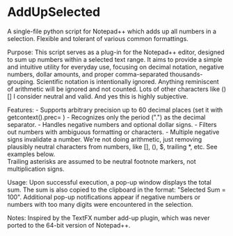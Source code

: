 # AddUpSelected
A single-file python script for Notepad++ which adds up all numbers in a selection.  Flexible and tolerant of various common formattings.


Purpose:
    This script serves as a plug-in for the Notepad++ editor, designed to sum up numbers within a selected text range.
    It aims to provide a simple and intuitive utility for everyday use, focusing on decimal notation, negative numbers,
    dollar amounts, and proper comma-separated thousands-grouping. Scientific notation is intentionally ignored.
    Anything reminiscent of arithmetic will be ignored and not counted.  Lots of other characters like () [] I consider neutral and valid. And yes this is highly subjective. 

Features:
    - Supports arbitrary precision up to 60 decimal places (set it with getcontext().prec= )
    - Recognizes only the period (".") as the decimal separator.
    - Handles negative numbers and optional dollar signs.
    - Filters out numbers with ambiguous formatting or characters.
    - Multiple negative signs invalidate a number.  We're not doing arithmetic, just removing plausibly neutral characters from numbers,
       like [], (), $, trailing *, etc. See examples below.  
       Trailing asterisks are assumed to be neutral footnote markers, not multiplication signs. 
       
Usage:
    Upon successful execution, a pop-up window displays the total sum.
    The sum is also copied to the clipboard in the format: "Selected Sum = 100".
    Additional pop-up notifications appear if negative numbers or numbers with too many digits were encountered in the selection.

Notes:
    Inspired by the TextFX number add-up plugin, which was never ported to the 64-bit version of Notepad++.
